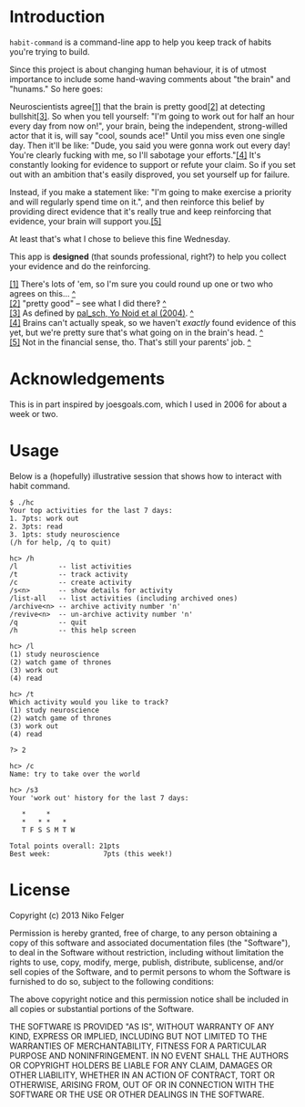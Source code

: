 # Introduction

`habit-command` is a command-line app to help you keep track of habits you're trying to build.

Since this project is about changing human behaviour, it is of utmost importance to include some hand-waving comments about "the brain" and "hunams." So here goes:

Neuroscientists agree<a id='ref1link' href='#ref1'>[1]</a> that the brain is pretty good<a id='ref2link' href='#ref2'>[2]</a> at detecting bullshit<a id='ref3link' href='#ref3'>[3]</a>. So when you tell yourself: "I'm going to work out for half an hour every day from now on!", your brain, being the independent, strong-willed actor that it is, will say "cool, sounds ace!" Until you miss even one single day. Then it'll be like: "Dude, you said you were gonna work out every day! You're clearly fucking with me, so I'll sabotage your efforts."<a id='ref4link' href='#ref4'>[4]</a> It's constantly looking for evidence to support or refute your claim. So if you set out with an ambition that's easily disproved, you set yourself up for failure.

Instead, if you make a statement like: "I'm going to make exercise a priority and will regularly spend time on it.", and then reinforce this belief by providing direct evidence that it's really true and keep reinforcing that evidence, your brain will support you.<a id='ref5link' href='#ref5'>[5]</a>

At least that's what I chose to believe this fine Wednesday.


This app is **designed** (that sounds professional, right?) to help you collect your evidence and do the reinforcing.


<a id='ref1'></a>[[1]](#ref1link) There's lots of 'em, so I'm sure you could round up one or two who agrees on this… [^](#ref1link)<br>
<a id='ref2'></a>[[2]](#ref2link) "pretty good" – see what I did there‽ [^](#ref2link)<br>
<a id='ref3'></a>[[3]](#ref3link) As defined by [pal_sch, Yo Noid et al (2004)](http://www.urbandictionary.com/define.php?term=bullshit). [^](#ref3link)<br>
<a id='ref4'></a>[[4]](#ref4link) Brains can't actually speak, so we haven't _exactly_ found evidence of this yet, but we're pretty sure that's what going on in the brain's head. [^](#ref4link)<br>
<a id='ref5'></a>[[5]](#ref5link) Not in the financial sense, tho. That's still your parents' job. [^](#ref5link)<br>



# Acknowledgements

This is in part inspired by joesgoals.com, which I used in 2006 for about a week or two.



# Usage

Below is a (hopefully) illustrative session that shows how to interact with habit command.

```
$ ./hc
Your top activities for the last 7 days:
1. 7pts: work out
2. 3pts: read
3. 1pts: study neuroscience
(/h for help, /q to quit)

hc> /h
/l          -- list activities
/t          -- track activity
/c          -- create activity
/s<n>       -- show details for activity
/list-all   -- list activities (including archived ones)
/archive<n> -- archive activity number 'n'
/revive<n>  -- un-archive activity number 'n'
/q          -- quit
/h          -- this help screen

hc> /l
(1) study neuroscience
(2) watch game of thrones
(3) work out
(4) read

hc> /t
Which activity would you like to track?
(1) study neuroscience
(2) watch game of thrones
(3) work out
(4) read

?> 2

hc> /c
Name: try to take over the world

hc> /s3
Your 'work out' history for the last 7 days:

   *     *
   *   * *   *
   T F S S M T W

Total points overall: 21pts
Best week:             7pts (this week!)
```


# License

Copyright (c) 2013 Niko Felger

Permission is hereby granted, free of charge, to any person obtaining a copy of this software and associated documentation files (the "Software"), to deal in the Software without restriction, including without limitation the rights to use, copy, modify, merge, publish, distribute, sublicense, and/or sell copies of the Software, and to permit persons to whom the Software is furnished to do so, subject to the following conditions:

The above copyright notice and this permission notice shall be included in all copies or substantial portions of the Software.

THE SOFTWARE IS PROVIDED "AS IS", WITHOUT WARRANTY OF ANY KIND, EXPRESS OR IMPLIED, INCLUDING BUT NOT LIMITED TO THE WARRANTIES OF MERCHANTABILITY, FITNESS FOR A PARTICULAR PURPOSE AND NONINFRINGEMENT. IN NO EVENT SHALL THE AUTHORS OR COPYRIGHT HOLDERS BE LIABLE FOR ANY CLAIM, DAMAGES OR OTHER LIABILITY, WHETHER IN AN ACTION OF CONTRACT, TORT OR OTHERWISE, ARISING FROM, OUT OF OR IN CONNECTION WITH THE SOFTWARE OR THE USE OR OTHER DEALINGS IN THE SOFTWARE.
